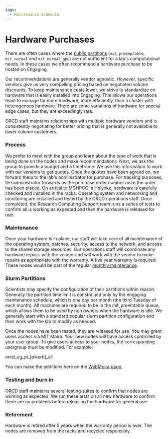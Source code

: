 ```yaml
---
tags:
  - Maintenance Schedule
---
```


# Hardware Purchases 

There are often cases where the [public partitions](running-jobs/overview.md#partitions) (`mit_preemptable`, `mit_normal` and `mit_normal_gpu`) are not sufficient for a lab's computational needs. 
In these cases we often recommend a hardware purchase to be hosted on Engaging. 

Our recommendations are generally vendor agnostic. However, specific vendors give us very compelling pricing based 
on negotiated volume discounts. To keep maintenance costs lower, we strive to standardize on hardware that 
is easily installed into Engaging. This allows our operations team to manage far more hardware, more efficiently, than a cluster with heterogenous hardware. There are some variations of hardware for special edge cases, but they are exceedingly rare. 

ORCD staff maintains relationships with multiple hardware vendors and is consistently negotiating for better pricing that is generally not available to lower volume customers. 

### Process
We prefer to meet with the group and learn about the type of work that is being done on the nodes and make recommendations. 
Next, we ask the group to provide a budget and a timeframe. We use this information to
work with our vendors to get quotes. Once the quotes have been agreed on, we forward them to the lab's administrator for purchase. For tracking purposes, the administrator forwards us the purchase order number once the order has been placed. On arrival to MGHPCC in Holyoke, hardware is carefully checked and installed in the racks. Operating system and networking and monitoring are installed and tested by the ORCD operations staff. Once completed, the Research Computing Support team runs a series of tests to confirm all is working as expected and then the hardware is released for use. 

### Maintenance
Once your hardware is in place, our staff will take care of all maintenance of the operating system, patches, security, access to the network,  and access to the shared storage resources. Our operations staff will coordinate any hardware repairs with the vendor and will work with the vendor to make repairs as appropriate with the warranty. A five year warranty is required. These nodes would be part of the regular [monthly maintenance](orcd-systems.md#maintenance-schedule).

### Slurm Partitions 
Scientists may specify the configuration of their partitions within reason. Generally the partition time limit is constrained only by the engaging maintenance schedule, which is one day per month (the third Tuesday of each month). All machines are required to be in the mit_preemtable queue, which allows them to be used by non owners when the hardware is idle. We generally start with a standard popular slurm partition configuration and then work with the lab to modify as needed. 

Once the nodes have been tested, they are released for use. You may grant users access via MIT Moira. Your new nodes will have access controlled by your user group. To give users access to your nodes, the corresponding usergroup must be modified. For example: 

orcd_ug_pi_[pikerb]_all


You can make the additions here on the [WebMoira page](https://groups.mit.edu/webmoira/).

### Testing and burn in
ORCD staff maintains several testing suites to confirm that nodes are working as expected. We run these tests on all new hardware to confirm there are no problems before releasing the hardware for general use.

### Retirement
Hardware is retired after 5 years when the warranty period is over. The nodes are removed from the racks
and recycled responsibly. 
